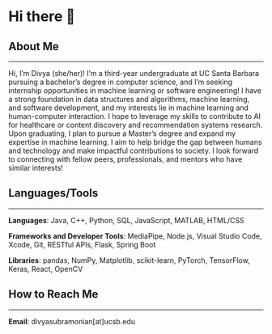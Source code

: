 # Hi there 👋

## About Me
---

Hi, I’m Divya (she/her)! I’m a third-year undergraduate at UC Santa Barbara pursuing a bachelor’s degree in computer science, and I’m seeking internship opportunities in machine learning or software engineering! I have a strong foundation in data structures and algorithms, machine learning, and software development, and my interests lie in machine learning and human-computer interaction. I hope to leverage my skills to contribute to AI for healthcare or content discovery and recommendation systems research. Upon graduating, I plan to pursue a Master’s degree and expand my expertise in machine learning. I aim to help bridge the gap between humans and technology and make impactful contributions to society. I look forward to connecting with fellow peers, professionals, and mentors who have similar interests!

## Languages/Tools
---

**Languages**: Java, C++, Python, SQL, JavaScript, MATLAB, HTML/CSS

**Frameworks and Developer Tools**: MediaPipe, Node.js, Visual Studio Code, Xcode, Git, RESTful APIs, Flask, Spring Boot

**Libraries**: pandas, NumPy, Matplotlib, scikit-learn, PyTorch, TensorFlow, Keras, React, OpenCV

## How to Reach Me
---

**Email**: divyasubramonian[at]ucsb.edu

<!--
**divyagsubramonian/divyagsubramonian** is a ✨ _special_ ✨ repository because its `README.md` (this file) appears on your GitHub profile.

Here are some ideas to get you started:

- 🔭 I’m currently working on ...
- 🌱 I’m currently learning ...
- 👯 I’m looking to collaborate on ...
- 🤔 I’m looking for help with ...
- 💬 Ask me about ...
- 📫 How to reach me: ...
- 😄 Pronouns: ...
- ⚡ Fun fact: ...
-->
